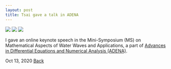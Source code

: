 ```yaml
---
layout: post
title: Tsai gave a talk in ADENA
---
```

<img src="https://raw.githubusercontent.com/FiniteTsai/FiniteTsai.github.io/master/images/posts/MAWWA2.jpg">
<img src="https://raw.githubusercontent.com/FiniteTsai/FiniteTsai.github.io/master/images/posts/MAWWA3.jpg">
<img src="https://raw.githubusercontent.com/FiniteTsai/FiniteTsai.github.io/master/images/posts/MAWWA4.jpg">

I gave an online keynote speech in the Mini-Symposium (MS) on  Mathematical Aspects of Water Waves and Applications, a part of [Advances in Differential Equations and Numerical Analysis (ADENA)](https://www.iitg.ac.in/maths/ext/adena2020/).

Oct 13, 2020
[Back](https://finitetsai.github.io/)
